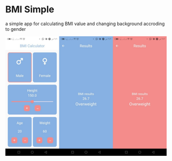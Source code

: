 # BMI Simple
a simple app for calculating BMI value and changing background accroding to gender

![Alt text](screenshots/1.jpg)

